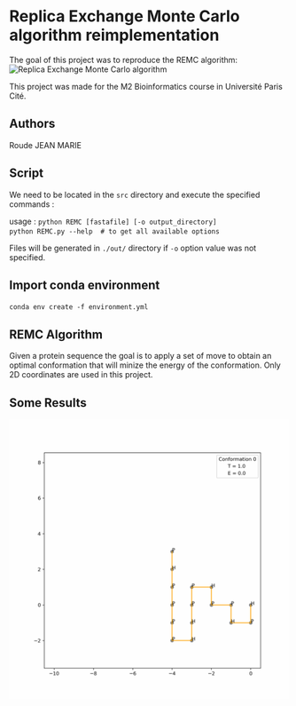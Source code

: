 # Replica Exchange Monte Carlo algorithm reimplementation
The goal of this project was to reproduce the REMC algorithm: ![Replica Exchange Monte Carlo algorithm](https://pubmed.ncbi.nlm.nih.gov/17875212/)  

This project was made for the M2 Bioinformatics course in Université Paris Cité.  

## Authors

Roude JEAN MARIE  

## Script

We need to be located in the `src` directory and execute the specified commands :    

usage : ```python REMC [fastafile] [-o output_directory]```  
	```python REMC.py --help  # to get all available options```
	

Files will be generated in `./out/` directory if `-o` option value was not specified.  

## Import conda environment

`conda env create -f environment.yml`  

## REMC Algorithm

Given a protein sequence the goal is to apply a set of move to obtain an optimal conformation that will minize the energy of the conformation.
Only 2D coordinates are used in this project.  

## Some Results

![front-page](out/run_0/r1_len=16.gif)  

